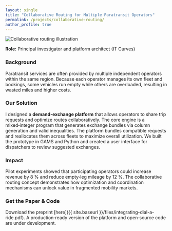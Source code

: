 ```yaml
---
layout: single
title: "Collaborative Routing for Multiple Paratransit Operators"
permalink: /projects/collaborative-routing/
author_profile: true
---
```


<p><img src="{{ site.baseurl }}/assets/img/project-collaborative-routing.png" alt="Collaborative routing illustration" style="max-width:100%; height:auto;" /></p>

**Role:** Principal investigator and platform architect (IT Curves)

### Background

Paratransit services are often provided by multiple independent operators within the same region.  Because each operator manages its own fleet and bookings, some vehicles run empty while others are overloaded, resulting in wasted miles and higher costs.

### Our Solution

I designed a **demand‑exchange platform** that allows operators to share trip requests and optimize routes collaboratively.  The core engine is a mixed‑integer program that generates exchange bundles via column generation and valid inequalities.  The platform bundles compatible requests and reallocates them across fleets to maximize overall utilization.  We built the prototype in GAMS and Python and created a user interface for dispatchers to review suggested exchanges.

### Impact

Pilot experiments showed that participating operators could increase revenue by 8 % and reduce empty‑leg mileage by 12 %.  The collaborative routing concept demonstrates how optimization and coordination mechanisms can unlock value in fragmented mobility markets.

### Get the Paper & Code

Download the preprint [here]({{ site.baseurl }}/files/integrating-dial-a-ride.pdf).  A production‑ready version of the platform and open‑source code are under development.